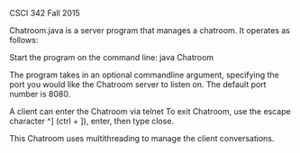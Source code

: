 CSCI 342 Fall 2015

Chatroom.java is a server program that manages a chatroom. It operates as follows:

Start the program on the command line: java Chatroom <port number>

The program takes in an optional commandline argument, specifying the port you would like the Chatroom server to listen on. The default port number is 8080.

A client can enter the Chatroom via telnet <IP address> <port number>
To exit Chatroom, use the escape character ^] (ctrl + ]), enter, then type close. 

This Chatroom uses multithreading to manage the client conversations.

